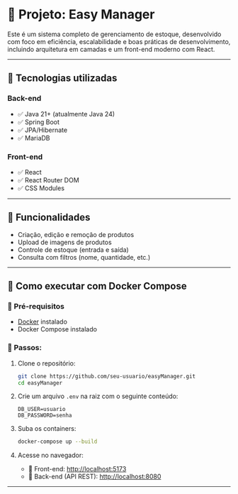 # 🧾 Projeto: Easy Manager

Este é um sistema completo de gerenciamento de estoque, desenvolvido com foco em eficiência, escalabilidade e boas práticas de desenvolvimento, incluindo arquitetura em camadas e um front-end moderno com React.

---

## 🚀 Tecnologias utilizadas

### Back-end
- ✅ Java 21+ (atualmente Java 24)
- ✅ Spring Boot
- ✅ JPA/Hibernate
- ✅ MariaDB

### Front-end
- ✅ React
- ✅ React Router DOM
- ✅ CSS Modules

---

## 🔧 Funcionalidades

- Criação, edição e remoção de produtos
- Upload de imagens de produtos
- Controle de estoque (entrada e saída)
- Consulta com filtros (nome, quantidade, etc.)

---


## 🚢 Como executar com Docker Compose

### 📁 Pré-requisitos
- [Docker](https://www.docker.com/products/docker-desktop) instalado
- Docker Compose instalado

### 📄 Passos:

1. Clone o repositório:

   ```bash
   git clone https://github.com/seu-usuario/easyManager.git
   cd easyManager
   ```

2. Crie um arquivo `.env` na raiz com o seguinte conteúdo:

   ```env
   DB_USER=usuario
   DB_PASSWORD=senha
   ```

3. Suba os containers:

   ```bash
   docker-compose up --build
   ```

4. Acesse no navegador:

   - 🔗 Front-end: [http://localhost:5173](http://localhost:5173)
   - 🔗 Back-end (API REST): [http://localhost:8080](http://localhost:8080)

---
